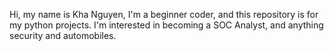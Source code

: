 Hi, my name is Kha Nguyen, 
I'm a beginner coder, and
this repository is for my python projects.
I'm interested in becoming a SOC Analyst,
and anything security and automobiles.
